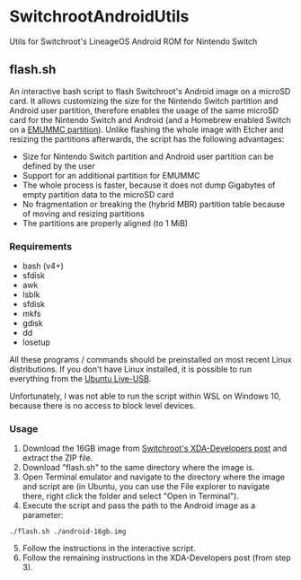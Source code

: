 # SwitchrootAndroidUtils
Utils for Switchroot's LineageOS Android ROM for Nintendo Switch

## flash.sh
An interactive bash script to flash Switchroot's Android image on a microSD card. It allows customizing the size for the Nintendo Switch partition and Android user partition, therefore enables the usage of the same microSD card for the Nintendo Switch and Android (and a Homebrew enabled Switch on a [EMUMMC partition](https://nh-server.github.io/switch-guide/user_guide/emummc/making_emummc/)). Unlike flashing the whole image with Etcher and resizing the partitions afterwards, the script has the following advantages:
* Size for Nintendo Switch partition and Android user partition can be defined by the user
* Support for an additional partition for EMUMMC
* The whole process is faster, because it does not dump Gigabytes of empty partition data to the microSD card
* No fragmentation or breaking the (hybrid MBR) partition table because of moving and resizing partitions
* The partitions are properly aligned (to 1 MiB)

### Requirements
* bash (v4+)
* sfdisk
* awk
* lsblk
* sfdisk
* mkfs
* gdisk
* dd
* losetup

All these programs / commands should be preinstalled on most recent Linux distributions. If you don't have Linux installed, it is possible to run everything from the [Ubuntu Live-USB](https://tutorials.ubuntu.com/tutorial/tutorial-create-a-usb-stick-on-windows). 

Unfortunately, I was not able to run the script within WSL on Windows 10, because there is no access to block level devices.

### Usage
1. Download the 16GB image from [Switchroot's XDA-Developers post](https://forum.xda-developers.com/nintendo-switch/nintendo-switch-news-guides-discussion--development/rom-switchroot-lineageos-15-1-t3951389) and extract the ZIP file.
2. Download "flash.sh" to the same directory where the image is.
3. Open Terminal emulator and navigate to the directory where the image and script are (in Ubuntu, you can use the File explorer to navigate there, right click the folder and select "Open in Terminal").
4. Execute the script and pass the path to the Android image as a parameter:

 ````
 ./flash.sh ./android-16gb.img
 ````

5. Follow the instructions in the interactive script.
6. Follow the remaining instructions in the XDA-Developers post (from step 3).
